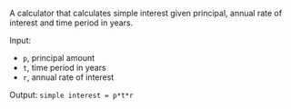 A calculator that calculates simple interest given principal, annual rate of interest and time period in years.

Input:
- `p`, principal amount
- `t`, time period in years
- `r`, annual rate of interest

Output: `simple interest = p*t*r`

